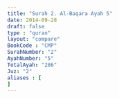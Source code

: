 ```yaml
---
title: "Surah 2. Al-Baqara Ayah 5"
date: 2014-09-28
draft: false
type : "quran"
layout: "compare"
BookCode : "CMP"
SurahNumber: "2"
AyahNumber: "5"
TotalAyah: "286"
Juz: "2"
aliases : [
]
---
```

